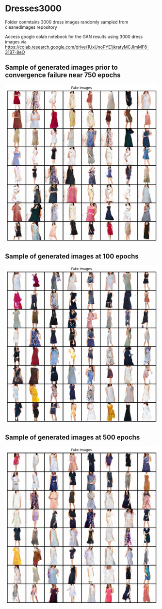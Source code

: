 # Dresses3000
Folder conmtains 3000 dress images randomly sampled from cleanedimages repository
 
Access google colab notebook for the GAN results using 3000 dress images  via https://colab.research.google.com/drive/1UxUnoPYE1jkratyMCJImMF6-31B7-8eO

## Sample of generated images prior to convergence failure near 750 epochs
![Generated images from 3000 randomly sampled cleaned/processed images](https://github.com/mingxiuuuuu/Dresses3000/blob/master/dresses%20generated_3000%20randomly%20selected%20cleaned%20images.png)

## Sample of generated images at 100 epochs
![Generated images from 3000 randomly sampled cleaned/processed images](https://github.com/mingxiuuuuu/Dresses3000/blob/master/dresses%20generated3000_100%20epochs.png)

## Sample of generated images at 500 epochs
![Generated images from 3000 randomly sampled cleaned/processed images](https://github.com/mingxiuuuuu/Dresses3000/blob/master/dresses%20generated_500%20epochs.png)
